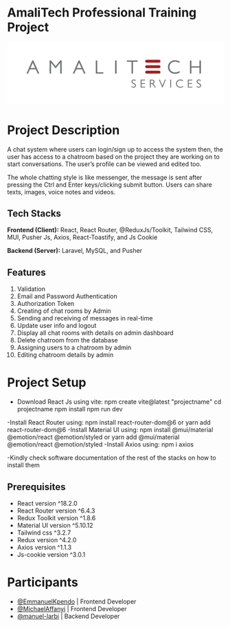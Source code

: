 # AmaliTech Professional Training Project

![Amalitech](./amalitech.jpeg)

# Project Description

A chat system where users can login/sign up to access the system then, the user has access to a chatroom based on the project they are working on to start conversations. The user’s profile can be viewed and edited too. 

The whole chatting style is like messenger, the message is sent after pressing the Ctrl and Enter keys/clicking submit button. Users can share texts, images, voice notes and videos.

## Tech Stacks

**Frontend (Client):** React, React Router, @ReduxJs/Toolkit, Tailwind CSS, MUI, Pusher Js, Axios, React-Toastify, and Js Cookie

**Backend (Server):** Laravel, MySQL, and Pusher

## Features

1. Validation 
2. Email and Password Authentication 
3. Authorization Token
3. Creating of chat rooms by Admin
4. Sending and receiving of messages in real-time
5. Update user info and logout
6. Display all chat rooms with details on admin dashboard
7. Delete chatroom from the database
8. Assigning users to a chatroom by admin
9. Editing chatroom details by admin


# Project Setup

- Download React Js using vite: 
npm create vite@latest
"projectname"
cd projectname
npm install
npm run dev

-Install React Router using: npm install react-router-dom@6 or yarn add react-router-dom@6
-Install Material UI using: npm install @mui/material @emotion/react @emotion/styled or yarn add @mui/material @emotion/react @emotion/styled
-Install Axios using: npm i axios

-Kindly check software documentation of the rest of the stacks on how to install them

## Prerequisites

- React version ^18.2.0
- React Router version ^6.4.3
- Redux Toolkit version ^1.8.6
- Material UI version ^5.10.12
- Tailwind css ^3.2.7 
- Redux version ^4.2.0
- Axios version ^1.1.3
- Js-cookie version ^3.0.1

# Participants

- [@EmmanuelKpendo](https://github.com/EmmanuelKpendo) | Frontend Developer
- [@MichaelAffanyi](https://github.com/MichaelAffanyi) | Frontend Developer
- [@manuel-larbi](https://github.com/manuel-larbi) | Backend Developer